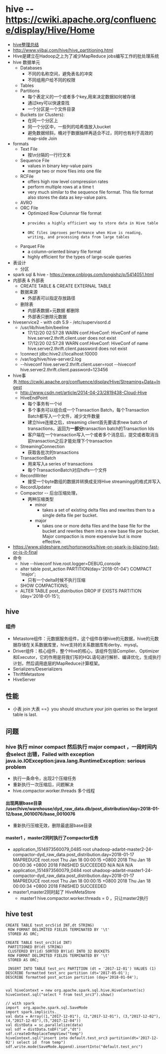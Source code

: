 #	hive -- https://cwiki.apache.org/confluence/display/Hive/Home
*   [hive整理总结](http://www.bijishequ.com/detail/566762?p=)
*   http://www.yiibai.com/hive/hive_partitioning.html
*	Hive是建立在Hadoop之上为了减少MapReduce jobs编写工作的批处理系统
*   hive 数据单元
    -   Databases
        +   不同的名称空间，避免表名的冲突
        +   不同组用户给不同的权限
    -   Tables
    -   Partitions
        +   每个表定义的一个或者多个key,用来决定数据如何被存储
        +   通过key可以快速查找
        +   一个分区是一个文件目录
    -   Buckets (or Clusters):
        +   在同一个分区上
        +   同一个分区中，一些列的哈希值放入bucket
        +   避免数据倾斜，桶对于数据抽样再适合不过，同时也有利于高效的map-side Join
*   formats
    -   Text File
        +   按\n分隔的一行行文本
    -   Sequence File
        +    values in binary key-value pairs
        +    merge two or more files into one file
    -   RCFile
        +   offers high row level compression rates
        +    perform multiple rows at a time t
        +    very much similar to the sequence file format. This file format also stores the data as key-value pairs.
    -   AVRO
    -   ORC File
        +    Optimized Row Columnar file format
        +     provides a highly efficient way to store data in Hive table
        +     ORC files improves performance when Hive is reading, writing, and processing data from large tables
    -   Parquet File
        +    a column-oriented binary file format
        +    highly efficient for the types of large-scale queries
*   表设计
	*	分区
*    spark sql & hive 
    -    https://www.cnblogs.com/longjshz/p/5414051.html
*   内部表 & 外部表
    -   CREATE  TABLE  & CREATE EXTERNAL TABLE 
    -   数据来源
        +   外部表可以指定存放路径
    -   删除表
        +   内部表数据+元数据 都删除
        +   外部表只删除元数据
*   hiveservice2  - with cdh 5.9 - /etc/supervisord.d
    -   /usr/lib/hive/bin/beeline
        +   17/12/20 02:57:28 WARN conf.HiveConf: HiveConf of name hive.server2.thrift.client.user does not exist
        +   17/12/20 02:57:28 WARN conf.HiveConf: HiveConf of name hive.server2.thrift.client.password does not exist
    -   !connect jdbc:hive2://localhost:10000
    -   /var/log/hive/hive-server2.log
    -   --hiveconf hive.server2.thrift.client.user=root  --hiveconf hive.server2.thrift.client.password=123456
*   hive事务,https://cwiki.apache.org/confluence/display/Hive/Streaming+Data+Ingest
    -   http://www.csdn.net/article/2014-04-23/2819438-Cloud-Hive
    *   HiveEndPoint
        +   每个事务有一个id
        +   多个事务可以组合成一个Transaction Batch，每个Transaction Batch都写入一个文件，减少文件数量
        +   建立hive连接之后，streaming client首先要请求new batch of transactions，返回为**一部分**transaction batch的Transaction Ids 
        +   客户端在一个transaction写入一个或者多个消息后，提交或者取消当前transaction之后才能处理下个transaction
    *   StreamingConnection
        -   获取各批次的transactions
    *   TransactionBatch
        -   用来写入a series of transactions
        -   每个TransactionBatch对应hdfs一个文件
    *   RecordWriter
        -   接受一个byte数组的数据并转换成支持Hive streamingg的格式并写入
    *   RecordUpdater
    *   Compactor -- 后台压缩处理，
        -   两种压缩类型
            +   minor
                *   takes a set of existing delta files and rewrites them to a single delta file per bucket.
            +   major
                *   takes one or more delta files and the base file for the bucket and rewrites them into a new base file per bucket.  Major compaction is more expensive but is more effective.
*   https://www.slideshare.net/hortonworks/hive-on-spark-is-blazing-fast-or-is-it-final
*   命令
    -   hive --hiveconf hive.root.logger=DEBUG,console  
    -   alter table post_action PARTITION(day='2018-01-04') COMPACT 'major';
        +   只有一个delta时候不执行压缩
    -   SHOW COMPACTIONS;
    -   ALTER TABLE post_distribution DROP IF EXISTS PARTITION (day='2018-01-15');

## hive
### 组件
*   Metastore组件：元数据服务组件，这个组件存储hive的元数据，hive的元数据存储在关系数据库里，hive支持的关系数据库有derby、mysql。
*   Driver组件：核心组件，整个Hive的核心，该组件包括Complier、Optimizer和Executor，它的作用是将我们写的HQL语句进行解析、编译优化，生成执行计划，然后调用底层的MapReduce计算框架。
*   Serializers/Deserializers
*   ThriftMetastore
*   HiveServer

## 性能
*    小表 join 大表 ==》you should structure your join queries so the largest table is last.


## 问题
###  hive 执行 minor compact 然后执行 major compact ，一段时间内会select 出错，Failed with exception java.io.IOException:java.lang.RuntimeException: serious problem 
*   执行一条命令，出现2个压缩任务
*   重新执行一次压缩后，问题解决
*   hive.compactor.worker.threads 多个线程

####  出现两层base目录 /user/hive/warehouse/dyd_raw_data.db/post_distribution/day=2018-01-12/base_0010076/base_0010076
*   重新执行压缩无效，删除最底层base目录

#### master1 ，master2同时执行了compactor任务
*    application_1514973560079_0485 root    uhadoop-adarbt-master2-24-compactor-dyd_raw_data.post_distribution.day=2018-01-17   MAPREDUCE   root.root   Thu Jan 18 00:00:15 +0800 2018  Thu Jan 18 00:00:36 +0800 2018  FINISHED    SUCCEEDED   N/A N/A N/A 
*   application_1514973560079_0484  root    uhadoop-adarbt-master1-24-compactor-dyd_raw_data.post_distribution.day=2018-01-17   MAPREDUCE   root.root   Thu Jan 18 00:00:15 +0800 2018  Thu Jan 18 00:00:34 +0800 2018  FINISHED    SUCCEEDED   
*   master1,master2同时起了 HiveMetaStore
    -   master1 hive.compactor.worker.threads = 0 ，只让master2执行



## hive test
```
CREATE TABLE test_orc5(id INT,dt STRING)
 ROW FORMAT DELIMITED FIELDS TERMINATED BY '\t'
 STORED AS ORC;

CREATE TABLE test_orc3(id INT)
 PARTITIONED BY(dt STRING)
 CLUSTERED BY(id) SORTED BY(id) INTO 32 BUCKETS
 ROW FORMAT DELIMITED FIELDS TERMINATED BY '\t'
 STORED AS ORC;

 INSERT INTO TABLE test_orc PARTITION (dt = '2017-12-01') VALUES (1)
DESCRIBE formatted test_orc partition (dt='2017-05-01');
DESCRIBE formatted post_action partition (day='2018-01-04');


val hiveContext = new org.apache.spark.sql.hive.HiveContext(sc)
hiveContext.sql("select * from test_orc3").show()

// with spark
import  org.apache.spark.sql.SaveMode
import spark.implicits._
val data = Array((1,"2017-12-01"), (2,"2017-12-01"), (3,"2017-12-02"), (4,"2017-12-03"),(5,"2017-12-04"))
val distData = sc.parallelize(data)
val sdf = distData.toDF("id","dt")
sdf.createOrReplaceTempView("temp")
hiveContext.sql("insert into default.test_orc3 partition(dt='2017-12-02') select id  from temp")
sdf.write.mode(SaveMode.Append).insertInto("default.test_orc")
```


